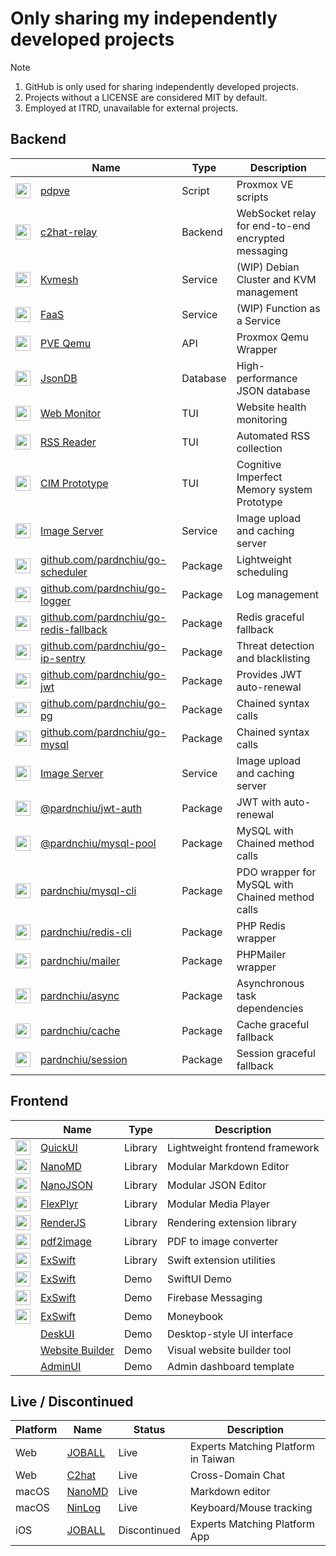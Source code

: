 # Only sharing my independently developed projects
> [!Note]
> 1. GitHub is only used for sharing independently developed projects.
> 2. Projects without a LICENSE are considered MIT by default.
> 3. Employed at ITRD, unavailable for external projects.

## Backend

| | Name | Type | Description |
|-|-|-|-|
| <img src="https://skillicons.dev/icons?i=bash" width=24 height=24>  | [pdpve](https://github.com/pardnchiu/pdpve) | Script | Proxmox VE scripts |
| <img src="https://skillicons.dev/icons?i=cloudflare" width=24 height=24> | [c2hat-relay](https://github.com/pardnchiu/c2hat-relay) | Backend | WebSocket relay for end-to-end encrypted messaging |
| <img src="https://skillicons.dev/icons?i=go" width=24 height=24> | [Kvmesh](https://github.com/pardnchiu/go-kvmesh) | Service | (WIP) Debian Cluster and KVM management |
| <img src="https://skillicons.dev/icons?i=go" width=24 height=24> | [FaaS](https://github.com/pardnchiu/go-faas) | Service | (WIP) Function as a Service |
| <img src="https://skillicons.dev/icons?i=go" width=24 height=24> | [PVE Qemu](https://github.com/pardnchiu/go-qemu) | API | Proxmox Qemu Wrapper |
| <img src="https://skillicons.dev/icons?i=go" width=24 height=24> | [JsonDB](https://github.com/pardnchiu/JsonDB) | Database | High-performance JSON database |
| <img src="https://skillicons.dev/icons?i=go" width=24 height=24> | [Web Monitor](https://github.com/pardnchiu/web-monitor) | TUI | Website health monitoring |
| <img src="https://skillicons.dev/icons?i=go" width=24 height=24> | [RSS Reader](https://github.com/pardnchiu/rss-reader) | TUI | Automated RSS collection |
| <img src="https://skillicons.dev/icons?i=go" width=24 height=24> | [CIM Prototype](https://github.com/pardnchiu/cim-prototype) | TUI | Cognitive Imperfect Memory system Prototype |
| <img src="https://skillicons.dev/icons?i=go" width=24 height=24> | [Image Server](https://github.com/pardnchiu/demo-go-image-server) | Service | Image upload and caching server |
| <img src="https://skillicons.dev/icons?i=go" width=24 height=24> | [github.com/pardnchiu/go-scheduler](https://github.com/pardnchiu/go-scheduler) | Package | Lightweight scheduling |
| <img src="https://skillicons.dev/icons?i=go" width=24 height=24> | [github.com/pardnchiu/go-logger](https://github.com/pardnchiu/go-logger) | Package | Log management |
| <img src="https://skillicons.dev/icons?i=go" width=24 height=24> | [github.com/pardnchiu/go-redis-fallback](https://github.com/pardnchiu/go-redis-fallback) | Package | Redis graceful fallback |
| <img src="https://skillicons.dev/icons?i=go" width=24 height=24> | [github.com/pardnchiu/go-ip-sentry](https://github.com/pardnchiu/go-ip-sentry) | Package | Threat detection and blacklisting |
| <img src="https://skillicons.dev/icons?i=go" width=24 height=24> | [github.com/pardnchiu/go-jwt](https://github.com/pardnchiu/go-jwt) | Package | Provides JWT auto-renewal |
| <img src="https://skillicons.dev/icons?i=go" width=24 height=24> | [github.com/pardnchiu/go-pg](https://github.com/pardnchiu/go-pg) | Package | Chained syntax calls |
| <img src="https://skillicons.dev/icons?i=go" width=24 height=24> | [github.com/pardnchiu/go-mysql](https://github.com/pardnchiu/go-mysql) | Package | Chained syntax calls |
| <img src="https://skillicons.dev/icons?i=nodejs" width=24 height=24> | [Image Server](https://github.com/pardnchiu/demo-node-image-server) | Service | Image upload and caching server |
| <img src="https://skillicons.dev/icons?i=nodejs" width=24 height=24> | [@pardnchiu/jwt-auth](https://github.com/pardnchiu/jwt-auth) | Package | JWT with auto-renewal |
| <img src="https://skillicons.dev/icons?i=nodejs" width=24 height=24> | [@pardnchiu/mysql-pool](https://github.com/pardnchiu/mysql-pool) | Package | MySQL with Chained method calls |
| <img src="https://skillicons.dev/icons?i=php" width=24 height=24> | [pardnchiu/mysql-cli](https://github.com/pardnchiu/mysql-cli) | Package | PDO wrapper for MySQL with Chained method calls |
| <img src="https://skillicons.dev/icons?i=php" width=24 height=24> | [pardnchiu/redis-cli](https://github.com/pardnchiu/redis-cli) | Package | PHP Redis wrapper |
| <img src="https://skillicons.dev/icons?i=php" width=24 height=24> | [pardnchiu/mailer](https://github.com/pardnchiu/mailer) | Package | PHPMailer wrapper |
| <img src="https://skillicons.dev/icons?i=php" width=24 height=24> | [pardnchiu/async](https://github.com/pardnchiu/async) | Package | Asynchronous task dependencies |
| <img src="https://skillicons.dev/icons?i=php" width=24 height=24> | [pardnchiu/cache](https://github.com/pardnchiu/cache) | Package | Cache graceful fallback |
| <img src="https://skillicons.dev/icons?i=php" width=24 height=24> | [pardnchiu/session](https://github.com/pardnchiu/session) | Package | Session graceful fallback |

## Frontend

| | Name | Type | Description |
|-|-|-|-|
| <img src="https://skillicons.dev/icons?i=ts" width=24 height=24> | [QuickUI](https://quickui.pardn.io) | Library | Lightweight frontend framework |
| <img src="https://skillicons.dev/icons?i=js" width=24 height=24> | [NanoMD](https://nanomd.pardn.io) | Library | Modular Markdown Editor |
| <img src="https://skillicons.dev/icons?i=js" width=24 height=24> | [NanoJSON](https://nanojson.pardn.io) | Library | Modular JSON Editor |
| <img src="https://skillicons.dev/icons?i=js" width=24 height=24> | [FlexPlyr](https://flexplyr.pardn.io) | Library | Modular Media Player |
| <img src="https://skillicons.dev/icons?i=js" width=24 height=24> | [RenderJS](https://renderjs.pardn.io) | Library | Rendering extension library |
| <img src="https://skillicons.dev/icons?i=js" width=24 height=24> | [pdf2image](https://pdf2image.pardn.io/) | Library | PDF to image converter |
| <img src="https://skillicons.dev/icons?i=swift" width=24 height=24> | [ExSwift](https://github.com/pardnchiu/ExSwift) | Library | Swift extension utilities |
| <img src="https://skillicons.dev/icons?i=swift" width=24 height=24> | [ExSwift](https://github.com/pardnchiu/demo-swiftui) | Demo | SwiftUI Demo |
| <img src="https://skillicons.dev/icons?i=swift" width=24 height=24> | [ExSwift](https://github.com/pardnchiu/demo-swift-firebase-messaging) | Demo | Firebase Messaging |
| <img src="https://skillicons.dev/icons?i=swift" width=24 height=24> | [ExSwift](https://github.com/pardnchiu/demo-swift-moneybook) | Demo | Moneybook |
| | [DeskUI](https://github.com/pardnltd/DeskUI) | Demo | Desktop-style UI interface |
| | [Website Builder](https://webui.pardn.io) | Demo | Visual website builder tool |
| | [AdminUI](https://adminui.pardn.io) | Demo | Admin dashboard template |

## Live / Discontinued

| Platform | Name | Status | Description |
|-|-|-|-|
| Web | [JOBALL](https://joball.tw) | Live | Experts Matching Platform in Taiwan |
| Web | [C2hat](https://chromewebstore.google.com/detail/c2hat-cross-domain-chat/chngimmfgmkpninihhljpidnieocmhdn) | Live | Cross-Domain Chat |
| macOS | [NanoMD](https://apps.apple.com/us/app/nanomd-markdown-%E7%B7%A8%E8%BC%AF%E5%99%A8/id6740427920) | Live | Markdown editor |
| macOS | [NinLog](https://apps.apple.com/tw/app/ninlog-%E9%8D%B5%E7%9B%A4%E6%BB%91%E9%BC%A0%E8%BF%BD%E8%B9%A4/id6741706238) | Live | Keyboard/Mouse tracking |
| iOS | [JOBALL](https://appadvice.com/app/joball-e6-8e-a5-e6-b4-bd/1272878907.amp) | Discontinued | Experts Matching Platform App |

